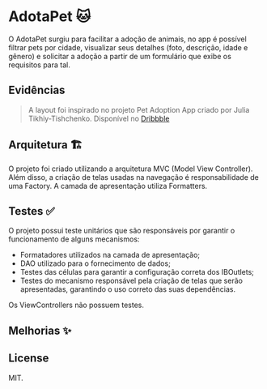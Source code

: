 # AdotaPet 🐱

O AdotaPet surgiu para facilitar a adoção de animais, no app é possível filtrar pets por cidade, visualizar seus detalhes (foto, descrição, idade e gênero) e solicitar a adoção a partir de um formulário que exibe os requisitos para tal.

## Evidências 

> A layout foi inspirado no projeto Pet Adoption App criado por Julia Tikhiy-Tishchenko. Disponível no [Dribbble](https://dribbble.com/shots/10957059-Pet-Adoption-App)

## Arquitetura 🏗
O projeto foi criado utilizando a arquitetura MVC (Model View Controller). Além disso, a criação de telas usadas na navegação é responsabilidade de uma Factory. A camada de apresentação utiliza Formatters.

## Testes ✅

O projeto possui teste unitários que são responsáveis por garantir o funcionamento de alguns mecanismos: 

- Formatadores utilizados na camada de apresentação;
- DAO utilizado para o fornecimento de dados;
- Testes das células para garantir a configuração correta dos IBOutlets;
- Testes do mecanismo responsável pela criação de telas que serão apresentadas, garantindo o uso correto das suas dependências.

Os ViewControllers não possuem testes.

## Melhorias ✨

## License 
MIT.
